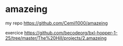 # amazeing

my repo https://github.com/Cemil1000/amazeing

exercice https://github.com/becodeorg/bxl-hopper-1-25/tree/master/The%20Hill/projects/2.amazeing